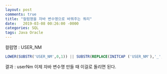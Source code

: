 ```yaml
---
layout: post
comments: true
title: "컬럼명을 자바 변수명으로 바꿔주는 쿼리"
date:   2019-03-08 00:26:00 -0000
categories: SQL
tags: Java Oracle
---
```

컬럼명 : USER_NM

```sql
LOWER(SUBSTR('USER_NM',0,1)) || SUBSTR(REPLACE(INITCAP ('USER_NM'),'_',''), 2) 
```

결과 : userNm
이제 자바 변수명 만들 때 이걸로 돌리면 된다.

